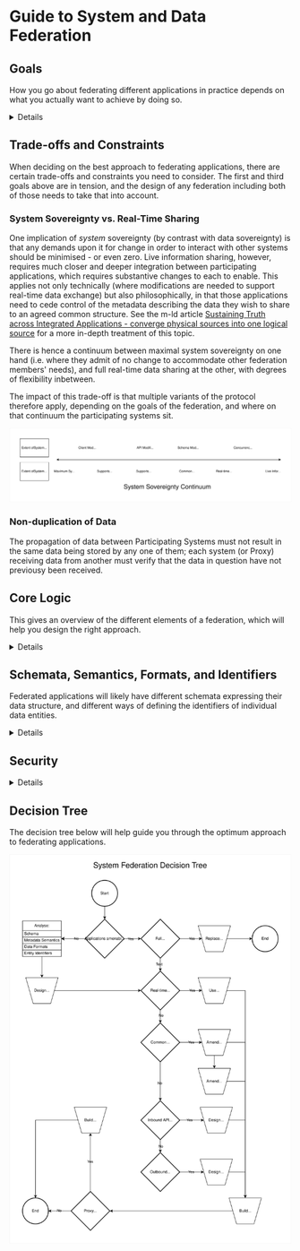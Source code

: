 # Guide to System and Data Federation

## Goals
How you go about federating different applications in practice depends on what you actually want to achieve by doing so.  
<details>
These are summed up in the pithy phrase 'Connected, but sovereign', referring to applications participating in a data-sharing federation.

### Data Sovereignty
This refers to an individual or organisation's freedom to use data in a system of their choosing, rather than solely in the one(s) where they were created.  Historically, this was primarily through export as a one-way migration, but expectations have more recently grown to being able to do so more interactively, maintaining the same data in different systems for various purposes.

### Enable More Seamless Information Sharing
One of those purposes is to be able to share information of common interest between different people using software tools of their choice, either within the same organisation, or across multiple organisations.  Federation needs to enable that.

### Enable More Effective Collaboration
While most use cases information sharing use cases are asynchronous in nature, some of them benefit from real-time sharing.  These fall into the category of collaborative editing, where information needs to be shared as it changes.  This guide also considers this.
</details>

## Trade-offs and Constraints
When deciding on the best approach to federating applications, there are certain trade-offs and constraints you need to consider.  The first and third goals above are in tension, and the design of any federation including both of those needs to take that into account.
### System Sovereignty vs. Real-Time Sharing
One implication of _system_ sovereignty (by contrast with data sovereignty) is that any demands upon it for change in order to interact with other systems should be minimised - or even zero.  Live information sharing, however, requires much closer and deeper integration between participating applications, which requires substantive changes to each to enable.  This applies not only technically (where modifications are needed to support real-time data exchange) but also philosophically, in that those applications need to cede control of the metadata describing the data they wish to share to an agreed common structure.  See the m-ld article [Sustaining Truth across Integrated Applications - converge physical sources into one logical source](https://m-ld.org/news/) for a more in-depth treatment of this topic.

There is hence a continuum between maximal system sovereignty on one hand (i.e. where they admit of no change to accommodate other federation members' needs), and full real-time data sharing at the other, with degrees of flexibility inbetween.

The impact of this trade-off is that multiple variants of the protocol therefore apply, depending on the goals of the federation, and where on that continuum the participating systems sit.

![System Sovereignty Continuum](./system-sovereignty-continuum.svg)

### Non-duplication of Data
The propagation of data between Participating Systems must not result in the same data being stored by any one of them; each system (or Proxy) receiving data from another must verify that the data in question have not previousy been received.

## Core Logic
This gives an overview of the different elements of a federation, which will help you design the right approach.
<details>

### Actors
The diagram below depicts the main Actors comprising a federation.

![Federation Actors](./federation-actors.svg)

#### Participating Systems
These are the applications actually participating in the federation, in whatever capacity.  These may be maximally sovereign, or more flexible, catering for different schemata in other systems.
#### Proxies
For maximally sovereign Participating Systems, proxies read and write data on their behalf from and to other systems.  In this project, [BridgeBot](https://github.com/federatedbookkeeping/bridgeBot) is one example of a federation proxy.
#### Agents
These software components in flexible Participating Systems or Proxies have the following responsibilities:
 - Detect data changes from elsewhere;
 - Determine whether they need to be passed on to other systems in the federation; and if so
 - Initiate that task.
### High-Level Logical Operations
#### Read
Almost self-expanatory in nature, this requests data from another system in a federation - either directly or via a proxy.
#### Write
Similarly, this writes data to another participating system, either directly or via a proxy.
#### Trigger
Akin to an event in a Pub-Sub architecture, a Trigger detects a change to data relevant to the federation, prompting a particular Agent to carry out an Operation.
#### Propagation Check
Specific to federation, this Operation occurs in an Agent immediately in response to a Trigger, and determines whether the change detected is new, or has been received previously from another Particpating System.
### Propagation Mechanisms
#### Polling
Participating Systems (or their Proxies) may poll others for changes in data.
#### Publish-Subscribe
Participating Systems (or their Proxies) may publish changes to data on a message queue for others subscribing to that queue to collect.
#### Webhooks
The federation connectivity between Participating Systems may permit the configuration of WebHooks - essentially callback URLs - for other systems to use to retrieve changed data upon being notified of their existence (via a notification-only variant of the above Publish-Subscribe mechanism).
</details>

## Schemata, Semantics, Formats, and Identifiers
Federated applications will likely have different schemata expressing their data structure, and different ways of defining the identifiers of individual data entities.
<details>

### Schema Agreement
Participating Systems (or their Proxies) need to be able to agree on the schema used for the relevant domain of shared information.  This may be accomplished in one of the two following ways, depending on where they sit on the System Sovereignty Continuum:
 - Metadata mapping; or
 - Shared schema in a CRDT domain representing common metadata
### Semantics
Often overlooked when performing schema mapping between different systems is the scope of meaning of each individual field.  For example, the word "Task" may refer to one specific detailed activity in one application, and the overarching container for multiple activities in another.  It is very important to ensure that it is _concepts_ that are mapped, rather than just metadata fields.
### Data Formats
Different applications frequently take divergent approaches to formatting data.  This might be in relatively tractable ways, such as different date formats, or more challenging alternatives, like JSON-structured vs. XML-formatted or scalar data.
### Entity Identifiers
Each entity requires an LRI (Local Resource Identifier) which is mapped to its ORI (Original Resource Identifier), the identifier assigned to the entity in its Home System.

This may be accomplished in one of the two following ways, depending on the Systems' position on the Sovereignty Continuum:
- Add metadata to suitable fields in each Participating System, showing equivalent records in other systems; or
- Uniquely identify entities with URIs in the m-ld domain used for live data sharing.
</details>

## Security
<details>

### Authentication and Authorization
Participating Systems or their Proxies use and cache the credentials required to access other Participating Systems.  These can take any of the follosing forms, depending on what those systems require:
- Username and password (with corresponding permissions set in the target system);
- JSON Web Tokens (with authorization scopes set in the JWT);
- X.509 client certificates;
- Federated identities, if these are common to more than one of the Participating Systems.
### Encryption
#### Data at Rest
To ensure confidentiality (and hence privacy), data should be encrypted when stored.
#### Data in Flight
The same applies when information is exchanged, network traffic should be encrypted using X.509 server certificates.
</details>

## Decision Tree
The decision tree below will help guide you through the optimum approach to federating applications.

![Federation Decision Tree](./federation-decision-tree.svg)